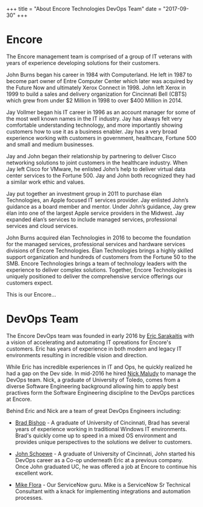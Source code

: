 +++
title = "About Encore Technologies DevOps Team"
date = "2017-09-30"
+++

# Encore

The Encore management team is comprised of a group of IT veterans with years of experience developing solutions for their customers. 

John Burns began his career in 1984 with Computerland. He left in 1987 to become part owner of Entre Computer Center which later was acquired by the Future Now and ultimately Xerox Connect in 1998. John left Xerox in 1999 to build a sales and delivery organization for Cincinnati Bell (CBTS) which grew from under $2 Million in 1998 to over $400 Million in 2014. 

Jay Vollmer began his IT career in 1996 as an account manager for some of the most well known names in the IT industry. Jay has always felt very comfortable understanding technology, and more importantly showing customers how to use it as a business enabler. Jay has a very broad experience working with customers in government, healthcare, Fortune 500 and small and medium businesses. 

Jay and John began their relationship by partnering to deliver Cisco networking solutions to joint customers in the healthcare industry. When Jay left Cisco for VMware, he enlisted John’s help to deliver virtual data center services to the Fortune 500. Jay and John both recognized they had a similar work ethic and values. 

Jay put together an investment group in 2011 to purchase élan Technologies, an Apple focused IT services provider. Jay enlisted John’s guidance as a board member and mentor. Under John’s guidance, Jay grew élan into one of the largest Apple service providers in the Midwest. Jay expanded élan’s services to include managed services, professional services and cloud services. 

John Burns acquired élan Technologies in 2016 to become the foundation for the managed services, professional services and hardware services divisions of Encore Technologies. Élan Technologies brings a highly skilled support organization and hundreds of customers from the Fortune 50 to the SMB. Encore Technologies brings a team of technology leaders with the experience to deliver complex solutions. Together, Encore Technologies is uniquely positioned to deliver the comprehensive service offerings our customers expect. 

This is our Encore…


# DevOps Team

The Encore DevOps team was founded in early 2016 by [Eric Sarakaitis](https://github.com/esarakaitis)
with a vision of accelerating and automating IT opreations for Encore's customers.
Eric has years of experience in both modern and legacy IT environments resulting
in incredible vision and direction.

While Eric has incredible experiences in IT and Ops, he quickly realized he had a
gap on the Dev side. In mid-2016 he hired [Nick Maludy](https://github.com/nmaludy)
to manage the DevOps team. Nick, a graduate of University of Toledo, comes from
a diverse Software Engineering background allowing him to apply best practives
form the Software Engineering discipline to the DevOps parctices at Encore.

Behind Eric and Nick are a team of great DevOps Engineers including:

* [Brad Bishop](https://github.com/bishopbm1) - A graduate of University of 
Cincinnati, Brad has several years of experience working in traditional Windows
IT environments. Brad's quickly come up to speed in a mixed OS environment and
provides unique perspectives to the solutions we deliver to customers.

* [John Schoewe](https://github.com/jschoewe) - A graduate of University of
Cincinnati, John started his DevOps career as a Co-op underneath Eric at a previous
company. Once John graduated UC, he was offered a job at Encore to continue his 
excellent work.

* [Mike Flora](https://github.com/MikeFlora) - Our ServiceNow guru. Mike is a ServiceNow
Sr Technical Consultant  with a knack for implementing integrations and automation processes.

